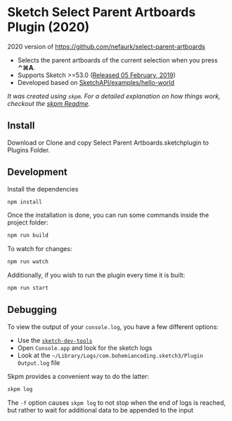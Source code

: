 # Sketch Select Parent Artboards Plugin (2020)

2020 version of https://github.com/nefaurk/select-parent-artboards

- Selects the parent artboards of the current selection when you press **⌃⌘A**.
- Supports Sketch >=53.0 ([Released 05 February, 2019](https://developer.sketch.com/plugins/updates/new-in-sketch-53))
- Developed based on [SketchAPI/examples/hello-world](https://github.com/sketch-hq/SketchAPI/tree/develop/examples/hello-world)

_It was created using `skpm`. For a detailed explanation on how things work, checkout the [skpm Readme](https://github.com/skpm/skpm/blob/master/README.md)._

## Install

Download or Clone and copy Select Parent Artboards.sketchplugin to Plugins Folder.

## Development

Install the dependencies

```bash
npm install
```

Once the installation is done, you can run some commands inside the project folder:

```bash
npm run build
```

To watch for changes:

```bash
npm run watch
```

Additionally, if you wish to run the plugin every time it is built:

```bash
npm run start
```

## Debugging

To view the output of your `console.log`, you have a few different options:

- Use the [`sketch-dev-tools`](https://github.com/skpm/sketch-dev-tools)
- Open `Console.app` and look for the sketch logs
- Look at the `~/Library/Logs/com.bohemiancoding.sketch3/Plugin Output.log` file

Skpm provides a convenient way to do the latter:

```bash
skpm log
```

The `-f` option causes `skpm log` to not stop when the end of logs is reached, but rather to wait for additional data to be appended to the input